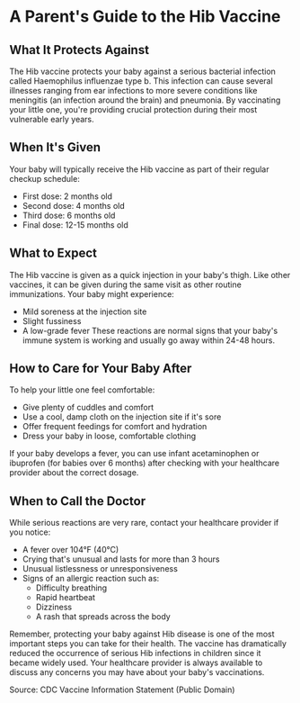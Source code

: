 # A Parent's Guide to the Hib Vaccine

## What It Protects Against
The Hib vaccine protects your baby against a serious bacterial infection called Haemophilus influenzae type b. This infection can cause several illnesses ranging from ear infections to more severe conditions like meningitis (an infection around the brain) and pneumonia. By vaccinating your little one, you're providing crucial protection during their most vulnerable early years.

## When It's Given
Your baby will typically receive the Hib vaccine as part of their regular checkup schedule:
- First dose: 2 months old
- Second dose: 4 months old
- Third dose: 6 months old
- Final dose: 12-15 months old

## What to Expect
The Hib vaccine is given as a quick injection in your baby's thigh. Like other vaccines, it can be given during the same visit as other routine immunizations. Your baby might experience:
- Mild soreness at the injection site
- Slight fussiness
- A low-grade fever
These reactions are normal signs that your baby's immune system is working and usually go away within 24-48 hours.

## How to Care for Your Baby After
To help your little one feel comfortable:
- Give plenty of cuddles and comfort
- Use a cool, damp cloth on the injection site if it's sore
- Offer frequent feedings for comfort and hydration
- Dress your baby in loose, comfortable clothing

If your baby develops a fever, you can use infant acetaminophen or ibuprofen (for babies over 6 months) after checking with your healthcare provider about the correct dosage.

## When to Call the Doctor
While serious reactions are very rare, contact your healthcare provider if you notice:
- A fever over 104°F (40°C)
- Crying that's unusual and lasts for more than 3 hours
- Unusual listlessness or unresponsiveness
- Signs of an allergic reaction such as:
  - Difficulty breathing
  - Rapid heartbeat
  - Dizziness
  - A rash that spreads across the body

Remember, protecting your baby against Hib disease is one of the most important steps you can take for their health. The vaccine has dramatically reduced the occurrence of serious Hib infections in children since it became widely used. Your healthcare provider is always available to discuss any concerns you may have about your baby's vaccinations.

Source: CDC Vaccine Information Statement (Public Domain)